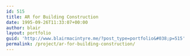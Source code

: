 ```yaml
---
id: 515
title: AR for Building Construction
date: 1995-09-26T11:33:07+00:00
author: blair
layout: portfolio
guid: 'http://www.blairmacintyre.me/?post_type=portfolio&#038;p=515'
permalink: /project/ar-for-building-construction/
---
```

